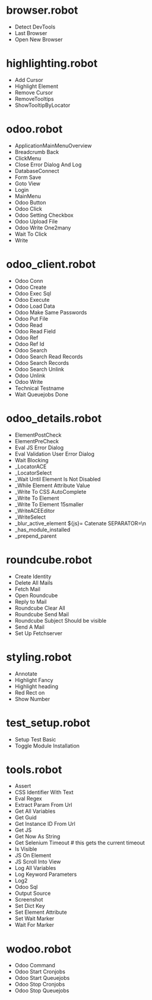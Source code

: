 # browser.robot
  * Detect DevTools
  * Last Browser
  * Open New Browser
# highlighting.robot
  * Add Cursor
  * Highlight Element
  * Remove Cursor
  * RemoveTooltips
  * ShowTooltipByLocator
# odoo.robot
  * ApplicationMainMenuOverview
  * Breadcrumb Back
  * ClickMenu
  * Close Error Dialog And Log
  * DatabaseConnect
  * Form Save
  * Goto View
  * Login
  * MainMenu
  * Odoo Button
  * Odoo Click
  * Odoo Setting Checkbox
  * Odoo Upload File
  * Odoo Write One2many
  * Wait To Click
  * Write
# odoo_client.robot
  * Odoo Conn
  * Odoo Create
  * Odoo Exec Sql
  * Odoo Execute
  * Odoo Load Data
  * Odoo Make Same Passwords
  * Odoo Put File
  * Odoo Read
  * Odoo Read Field
  * Odoo Ref
  * Odoo Ref Id
  * Odoo Search
  * Odoo Search Read Records
  * Odoo Search Records
  * Odoo Search Unlink
  * Odoo Unlink
  * Odoo Write
  * Technical Testname
  * Wait Queuejobs Done
# odoo_details.robot
  * ElementPostCheck
  * ElementPreCheck
  * Eval JS Error Dialog
  * Eval Validation User Error Dialog
  * Wait Blocking
  * _LocatorACE
  * _LocatorSelect
  * _Wait Until Element Is Not Disabled
  * _While Element Attribute Value
  * _Write To CSS AutoComplete
  * _Write To Element
  * _Write To Element 15smaller
  * _WriteACEEditor
  * _WriteSelect
  * _blur_active_element    ${js}=    Catenate    SEPARATOR=\n
  * _has_module_installed
  * _prepend_parent
# roundcube.robot
  * Create Identity
  * Delete All Mails
  * Fetch Mail
  * Open Roundcube
  * Reply to Mail
  * Roundcube Clear All
  * Roundcube Send Mail
  * Roundcube Subject Should be visible
  * Send A Mail
  * Set Up Fetchserver
# styling.robot
  * Annotate
  * Highlight Fancy
  * Highlight heading
  * Red Rect on
  * Show Number
# test_setup.robot
  * Setup Test Basic
  * Toggle Module Installation
# tools.robot
  * Assert
  * CSS Identifier With Text
  * Eval Regex
  * Extract Param From Url
  * Get All Variables
  * Get Guid
  * Get Instance ID From Url
  * Get JS
  * Get Now As String
  * Get Selenium Timeout    # this gets the current timeout
  * Is Visible
  * JS On Element
  * JS Scroll Into View
  * Log All Variables
  * Log Keyword Parameters
  * Log2
  * Odoo Sql
  * Output Source
  * Screenshot
  * Set Dict Key
  * Set Element Attribute
  * Set Wait Marker
  * Wait For Marker
# wodoo.robot
  * Odoo Command
  * Odoo Start Cronjobs
  * Odoo Start Queuejobs
  * Odoo Stop Cronjobs
  * Odoo Stop Queuejobs